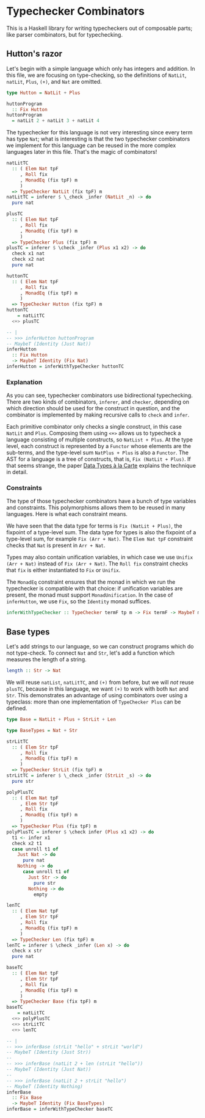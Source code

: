 # Typechecker Combinators

This is a Haskell library for writing typecheckers out of composable parts;
like parser combinators, but for typechecking.

## Hutton's razor

Let's begin with a simple language which only has integers and addition.
In this file, we are focusing on type-checking, so the definitions of
`NatLit`, `natLit`, `Plus`, `(+)`, and `Nat` are omitted.

```haskell
type Hutton = NatLit + Plus

huttonProgram
  :: Fix Hutton
huttonProgram
  = natLit 2 + natLit 3 + natLit 4
```

The typechecker for this language is not very interesting since every term
has type `Nat`; what is interesting is that the two typechecker combinators
we implement for this language can be reused in the more complex languages
later in this file. That's the magic of combinators!

```haskell
natLitTC
  :: ( Elem Nat tpF
     , Roll fix
     , MonadEq (fix tpF) m
     )
  => TypeChecker NatLit (fix tpF) m
natLitTC = inferer $ \_check _infer (NatLit _n) -> do
  pure nat

plusTC
  :: ( Elem Nat tpF
     , Roll fix
     , MonadEq (fix tpF) m
     )
  => TypeChecker Plus (fix tpF) m
plusTC = inferer $ \check _infer (Plus x1 x2) -> do
  check x1 nat
  check x2 nat
  pure nat

huttonTC
  :: ( Elem Nat tpF
     , Roll fix
     , MonadEq (fix tpF) m
     )
  => TypeChecker Hutton (fix tpF) m
huttonTC
    = natLitTC
  <+> plusTC

-- |
-- >>> inferHutton huttonProgram
-- MaybeT (Identity (Just Nat))
inferHutton
  :: Fix Hutton
  -> MaybeT Identity (Fix Nat)
inferHutton = inferWithTypeChecker huttonTC
```

### Explanation

As you can see, typechecker combinators use bidirectional typechecking. There
are two kinds of combinators, `inferer`, and `checker`, depending on which
direction should be used for the construct in question, and the combinator is
implemented by making recursive calls to `check` and `infer`.

Each primitive combinator only checks a single construct, in this case
`NatLit` and `Plus`. Composing them using `<+>` allows us to typecheck a
language consisting of multiple constructs, so `NatList + Plus`. At the type
level, each construct is represented by a `Functor` whose elements are the
sub-terms, and the type-level sum `NatPlus + Plus` is also a `Functor`. The
AST for a language is a tree of constructs, that is, `Fix (NatLit + Plus)`.
If that seems strange, the paper
[Data Types à la Carte](https://www.cambridge.org/core/journals/journal-of-functional-programming/article/data-types-a-la-carte/14416CB20C4637164EA9F77097909409)
explains the technique in detail.

### Constraints

The type of those typechecker combinators have a bunch of type variables and
constraints. This polymorphisms allows them to be reused in many languages.
Here is what each constraint means.

We have seen that the data type for terms is `Fix (NatLit + Plus)`, the
fixpoint of a type-level sum. The data type for types is also the fixpoint of
a type-level sum, for example `Fix (Arr + Nat)`. The `Elem Nat tpF`
constraint checks that `Nat` is present in `Arr + Nat`.

Types may also contain unification variables, in which case we use `Unifix
(Arr + Nat)` instead of `Fix (Arr + Nat)`. The `Roll fix` constraint checks
that `fix` is either instantiated to `Fix` or `Unifix`.

The `MonadEq` constraint ensures that the monad in which we run the
typechecker is compatible with that choice: if unification variables are
present, the monad must support `MonadUnification`. In the case of
`inferHutton`, we use `Fix`, so the `Identity` monad suffices.

```haskell
inferWithTypeChecker :: TypeChecker termF tp m -> Fix termF -> MaybeT m tp
```

## Base types

Let's add strings to our language, so we can construct programs which do not
type-check. To connect `Nat` and `Str`, let's add a function which measures
the length of a string.

```haskell
length :: Str -> Nat
```

We will reuse `natList`, `natLitTC`, and `(+)` from before, but we will _not_
reuse `plusTC`, because in this language, we want `(+)` to work with both
`Nat` and `Str`. This demonstrates an advantage of using combinators over
using a typeclass: more than one implementation of `TypeChecker Plus` can be
defined.

```haskell
type Base = NatLit + Plus + StrLit + Len

type BaseTypes = Nat + Str

strLitTC
  :: ( Elem Str tpF
     , Roll fix
     , MonadEq (fix tpF) m
     )
  => TypeChecker StrLit (fix tpF) m
strLitTC = inferer $ \_check _infer (StrLit _s) -> do
  pure str

polyPlusTC
  :: ( Elem Nat tpF
     , Elem Str tpF
     , Roll fix
     , MonadEq (fix tpF) m
     )
  => TypeChecker Plus (fix tpF) m
polyPlusTC = inferer $ \check infer (Plus x1 x2) -> do
  t1 <- infer x1
  check x2 t1
  case unroll t1 of
    Just Nat -> do
      pure nat
    Nothing -> do
      case unroll t1 of
        Just Str -> do
          pure str
        Nothing -> do
          empty

lenTC
  :: ( Elem Nat tpF
     , Elem Str tpF
     , Roll fix
     , MonadEq (fix tpF) m
     )
  => TypeChecker Len (fix tpF) m
lenTC = inferer $ \check _infer (Len x) -> do
  check x str
  pure nat

baseTC
  :: ( Elem Nat tpF
     , Elem Str tpF
     , Roll fix
     , MonadEq (fix tpF) m
     )
  => TypeChecker Base (fix tpF) m
baseTC
    = natLitTC
  <+> polyPlusTC
  <+> strLitTC
  <+> lenTC

-- |
-- >>> inferBase (strLit "hello" + strLit "world")
-- MaybeT (Identity (Just Str))
--
-- >>> inferBase (natLit 2 + len (strLit "hello"))
-- MaybeT (Identity (Just Nat))
--
-- >>> inferBase (natLit 2 + strLit "hello")
-- MaybeT (Identity Nothing)
inferBase
  :: Fix Base
  -> MaybeT Identity (Fix BaseTypes)
inferBase = inferWithTypeChecker baseTC
```

